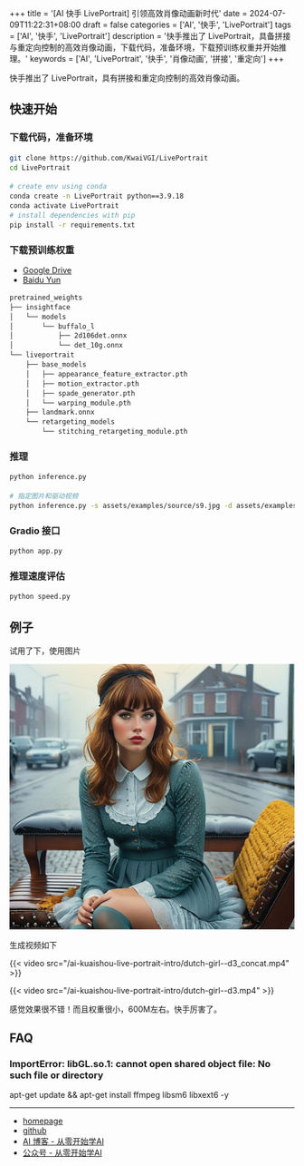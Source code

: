+++
title = '[AI 快手 LivePortrait] 引领高效肖像动画新时代'
date = 2024-07-09T11:22:31+08:00
draft = false
categories = ['AI', '快手', 'LivePortrait']
tags = ['AI', '快手', 'LivePortrait']
description = '快手推出了 LivePortrait，具备拼接与重定向控制的高效肖像动画，下载代码，准备环境，下载预训练权重并开始推理。'
keywords = ['AI', 'LivePortrait', '快手', '肖像动画', '拼接', '重定向']
+++

快手推出了 LivePortrait，具有拼接和重定向控制的高效肖像动画。

## 快速开始

### 下载代码，准备环境

```bash
git clone https://github.com/KwaiVGI/LivePortrait
cd LivePortrait

# create env using conda
conda create -n LivePortrait python==3.9.18
conda activate LivePortrait
# install dependencies with pip
pip install -r requirements.txt
```

### 下载预训练权重

- [Google Drive](https://drive.google.com/drive/folders/1UtKgzKjFAOmZkhNK-OYT0caJ_w2XAnib)
- [Baidu Yun](https://pan.baidu.com/s/1MGctWmNla_vZxDbEp2Dtzw?pwd=z5cn)

```bash
pretrained_weights
├── insightface
│   └── models
│       └── buffalo_l
│           ├── 2d106det.onnx
│           └── det_10g.onnx
└── liveportrait
    ├── base_models
    │   ├── appearance_feature_extractor.pth
    │   ├── motion_extractor.pth
    │   ├── spade_generator.pth
    │   └── warping_module.pth
    ├── landmark.onnx
    └── retargeting_models
        └── stitching_retargeting_module.pth
```

### 推理

```bash
python inference.py

# 指定图片和驱动视频
python inference.py -s assets/examples/source/s9.jpg -d assets/examples/driving/d0.mp4
```

### Gradio 接口

```bash
python app.py
```

### 推理速度评估

```bash
python speed.py
```

## 例子

试用了下，使用图片

![dutch-girl](dutch-girl.jpg)

生成视频如下

{{< video src="/ai-kuaishou-live-portrait-intro/dutch-girl--d3_concat.mp4" >}}

{{< video src="/ai-kuaishou-live-portrait-intro/dutch-girl--d3.mp4" >}}

感觉效果很不错！而且权重很小，600M左右。快手厉害了。

## FAQ

### ImportError: libGL.so.1: cannot open shared object file: No such file or directory
apt-get update && apt-get install ffmpeg libsm6 libxext6  -y

---

- [homepage](https://liveportrait.github.io/)
- [github](https://github.com/KwaiVGI/LivePortrait)
- [AI 博客 - 从零开始学AI](https://ai-blog.aihub2022.top/zh/post/ai-kuaishou-live-portrait-intro/)
- [公众号 - 从零开始学AI](https://mp.weixin.qq.com/s?__biz=MzA3MDIyNTgzNA==&mid=2649977569&idx=1&sn=fc7062cb3bc8fb45cde2daa9bfdfd9e4&chksm=86c7c824b1b04132e3ef44c5eb16626342b2d4f189160183573311b159a45495020faec6fc0a#rd)
<!-- - [CSDN - 从零开始学AI](...) -->
<!-- - [掘金 - 从零开始学AI](...) -->
<!-- - [知乎 - 从零开始学AI](...) -->
<!-- - [阿里云 - 从零开始学AI](...) -->
<!-- - [腾讯云 - 从零开始学AI](...) -->
